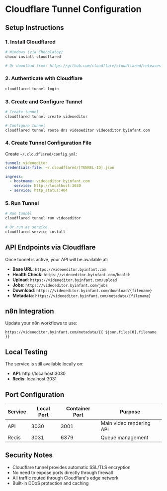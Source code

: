 # Cloudflare Tunnel Configuration

## Setup Instructions

### 1. Install Cloudflared
```bash
# Windows (via Chocolatey)
choco install cloudflared

# Or download from: https://github.com/cloudflare/cloudflared/releases
```

### 2. Authenticate with Cloudflare
```bash
cloudflared tunnel login
```

### 3. Create and Configure Tunnel
```bash
# Create tunnel
cloudflared tunnel create videoeditor

# Configure tunnel
cloudflared tunnel route dns videoeditor videoeditor.byinfant.com
```

### 4. Create Tunnel Configuration File

Create `~/.cloudflared/config.yml`:
```yaml
tunnel: videoeditor
credentials-file: ~/.cloudflared/[TUNNEL-ID].json

ingress:
  - hostname: videoeditor.byinfant.com
    service: http://localhost:3030
  - service: http_status:404
```

### 5. Run Tunnel
```bash
# Run tunnel
cloudflared tunnel run videoeditor

# Or run as service
cloudflared service install
```

## API Endpoints via Cloudflare

Once tunnel is active, your API will be available at:

- **Base URL**: `https://videoeditor.byinfant.com`
- **Health Check**: `https://videoeditor.byinfant.com/health`
- **Upload**: `https://videoeditor.byinfant.com/upload`
- **Jobs**: `https://videoeditor.byinfant.com/jobs`
- **Download**: `https://videoeditor.byinfant.com/download/{filename}`
- **Metadata**: `https://videoeditor.byinfant.com/metadata/{filename}`

## n8n Integration

Update your n8n workflows to use:
```
https://videoeditor.byinfant.com/metadata/{{ $json.files[0].filename }}
```

## Local Testing

The service is still available locally on:
- **API**: http://localhost:3030
- **Redis**: localhost:3031

## Port Configuration

| Service | Local Port | Container Port | Purpose |
|---------|------------|----------------|---------|
| API | 3030 | 3001 | Main video rendering API |
| Redis | 3031 | 6379 | Queue management |

## Security Notes

- Cloudflare tunnel provides automatic SSL/TLS encryption
- No need to expose ports directly through firewall
- All traffic routed through Cloudflare's edge network
- Built-in DDoS protection and caching

